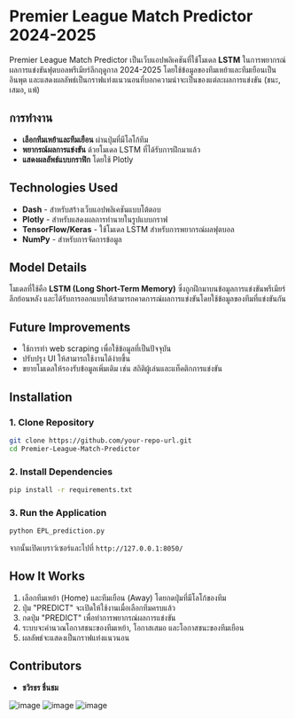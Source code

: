 # Premier League Match Predictor 2024-2025

Premier League Match Predictor เป็นเว็บแอปพลิเคชันที่ใช้โมเดล **LSTM** ในการพยากรณ์ผลการแข่งขันฟุตบอลพรีเมียร์ลีกฤดูกาล 2024-2025 โดยใช้ข้อมูลของทีมเหย้าและทีมเยือนเป็นอินพุต และแสดงผลลัพธ์เป็นกราฟแท่งแนวนอนที่บอกความน่าจะเป็นของแต่ละผลการแข่งขัน (ชนะ, เสมอ, แพ้)

## การทำงาน
- **เลือกทีมเหย้าและทีมเยือน** ผ่านปุ่มที่มีโลโก้ทีม
- **พยากรณ์ผลการแข่งขัน** ด้วยโมเดล LSTM ที่ได้รับการฝึกมาแล้ว
- **แสดงผลลัพธ์แบบกราฟิก** โดยใช้ Plotly

## Technologies Used
- **Dash** - สำหรับสร้างเว็บแอปพลิเคชันแบบโต้ตอบ
- **Plotly** - สำหรับแสดงผลการทำนายในรูปแบบกราฟ
- **TensorFlow/Keras** - ใช้โมเดล LSTM สำหรับการพยากรณ์ผลฟุตบอล
- **NumPy** - สำหรับการจัดการข้อมูล

## Model Details
โมเดลที่ใช้คือ **LSTM (Long Short-Term Memory)** ซึ่งถูกฝึกมาบนข้อมูลการแข่งขันพรีเมียร์ลีกย้อนหลัง และได้รับการออกแบบให้สามารถคาดการณ์ผลการแข่งขันโดยใช้ข้อมูลของทีมที่แข่งขันกัน

## Future Improvements
- ใช้การทำ web scraping เพื่อใช้ข้อมูลที่เป็นปัจจุบัน
- ปรับปรุง UI ให้สามารถใช้งานได้ง่ายขึ้น
- ขยายโมเดลให้รองรับข้อมูลเพิ่มเติม เช่น สถิติผู้เล่นและแท็คติกการแข่งขัน

## Installation
### 1. Clone Repository
```bash
git clone https://github.com/your-repo-url.git
cd Premier-League-Match-Predictor
```

### 2. Install Dependencies
```bash
pip install -r requirements.txt
```

### 3. Run the Application
```bash
python EPL_prediction.py
```
จากนั้นเปิดเบราว์เซอร์และไปที่ `http://127.0.0.1:8050/`
## How It Works
1. เลือกทีมเหย้า (Home) และทีมเยือน (Away) โดยกดปุ่มที่มีโลโก้ของทีม
2. ปุ่ม "PREDICT" จะเปิดให้ใช้งานเมื่อเลือกทีมครบแล้ว
3. กดปุ่ม "PREDICT" เพื่อทำการพยากรณ์ผลการแข่งขัน
4. ระบบจะคำนวณโอกาสชนะของทีมเหย้า, โอกาสเสมอ และโอกาสชนะของทีมเยือน
5. ผลลัพธ์จะแสดงเป็นกราฟแท่งแนวนอน

## Contributors
- **ชวิรธร ชื่นชม**

![image](https://github.com/user-attachments/assets/b05de0d0-3a8b-414f-b5dc-8ab2772f2ca8)
![image](https://github.com/user-attachments/assets/11056bc3-33c2-46d5-bb02-3c6cda645f5b)
![image](https://github.com/user-attachments/assets/58b007ad-6a7e-45c8-a776-4bb7b1beb9e1)
